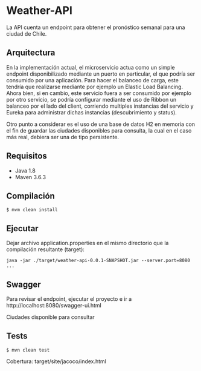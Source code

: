 # Weather-API

La API cuenta un endpoint para obtener el pronóstico semanal para una ciudad de Chile.

## Arquitectura
En la implementación actual, el microservicio actua como un simple endpoint disponibilizado mediante un puerto en particular, el que podría ser consumido por una aplicación. Para hacer el balanceo de carga, este tendría que realizarse mediante por ejemplo un Elastic Load Balancing. Ahora bien, si en cambio, este servicio fuera a ser consumido por ejemplo por otro servicio, se podría configurar mediante el uso de Ribbon un balanceo por el lado del client, corriendo multiples instancias del servicio y Eureka para administrar dichas instancias (descubrimiento y status).

Otro punto a considerar es el uso de una base de datos H2 en memoria con el fin de guardar las ciudades disponibles para consulta, la cual en el caso más real, debiera ser una de tipo persistente.

## Requisitos
- Java 1.8
- Maven 3.6.3

## Compilación
```shell script
$ mvm clean install
```

## Ejecutar
Dejar archivo application.properties en el mismo directorio que la compilación resultante (target):
```shell script
java -jar ./target/weather-api-0.0.1-SNAPSHOT.jar --server.port=8080
...
```

## Swagger
Para revisar el endpoint, ejecutar el proyecto e ir a http://localhost:8080/swagger-ui.html

Ciudades disponible para consultar

## Tests
```shell script
$ mvn clean test
```

Cobertura: target/site/jacoco/index.html

